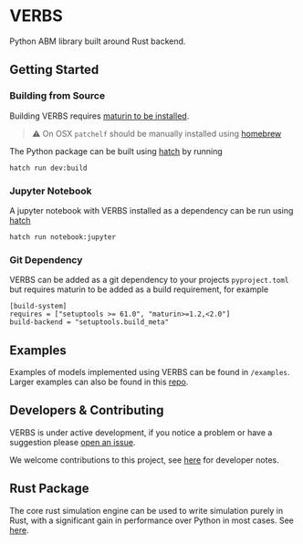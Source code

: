 # VERBS

Python ABM library built around Rust backend.

## Getting Started

### Building from Source

Building VERBS requires [maturin to be installed](https://www.maturin.rs/installation).

> :warning: On OSX ``patchelf`` should be manually installed using
  [homebrew](https://brew.sh)

The Python package can be built using [hatch](https://hatch.pypa.io/latest/)
by running

```
hatch run dev:build
```

### Jupyter Notebook

A jupyter notebook with VERBS installed as a dependency can be
run using [hatch](https://hatch.pypa.io/latest/)

```
hatch run notebook:jupyter
```

### Git Dependency

VERBS can be added as a git dependency to your projects `pyproject.toml`
but requires maturin to be added as a build requirement, for example

```
[build-system]
requires = ["setuptools >= 61.0", "maturin>=1.2,<2.0"]
build-backend = "setuptools.build_meta"
```

## Examples

Examples of models implemented using VERBS can be
found in `/examples`. Larger examples can also be found in this
[repo](https://github.com/simtopia/verbs-examples).

## Developers & Contributing

VERBS is under active development, if you notice a problem
or have a suggestion please [open an issue](https://github.com/simtopia/verbs/issues).

We welcome contributions to this project, see [here](.github/docs/developers.md)  for developer notes.

## Rust Package

The core rust simulation engine can be used to write simulation
purely in Rust, with a significant gain in performance over
Python in most cases. See [here](.github/docs/rust.md).
